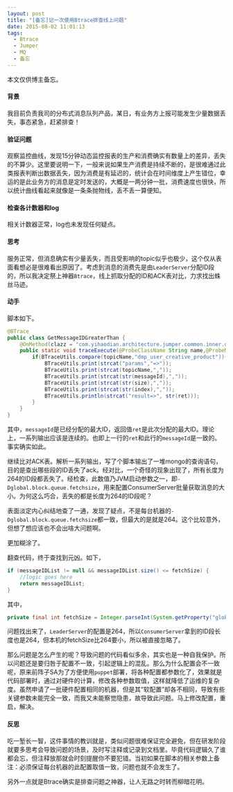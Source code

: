 ```yaml
---
layout: post
title: "[备忘]记一次使用Btrace排查线上问题"
date: 2015-08-02 11:01:13
tags: 
  - Btrace
  - Jumper
  - MQ
  - 备忘
---
```


本文仅供博主备忘。

#### 背景

我目前负责我司的分布式消息队列产品，某日，有业务方上报可能发生少量数据丢失，事态紧急，赶紧排查！

#### 验证问题

观察监控曲线，发现15分钟动态监控报表的生产和消费确实有数量上的差异，丢失的不算少。这里要说明一下，一般来说如果生产消费是持续不断的，是很难通过此类报表判断出数据丢失，因为消费是有延迟的，统计会在时间维度上产生错位，幸运的是此业务方的消息是定时发送的，大概是一两分钟一批，消费速度也很快，所以统计曲线看起来就像是一条条抛物线，丢不丢一算便知。


#### 检查各计数器和log

相关计数器正常，log也未发现任何疑点。

#### 思考

服务正常，但消息确实有少量丢失，而且受影响的topic似乎也极少，这个仅从表面看想必是很难看出原因了。考虑到消息的消费先是由`LeaderServer`分配ID段的，所以我决定祭上神器`Btrace`，线上抓取分配的ID和ACK表对比，力求找出蛛丝马迹。

#### 动手

脚本如下。

```java
@BTrace
public class GetMessageIDGreaterThan {
	@OnMethod(clazz = "com.yihaodian.architecture.jumper.common.inner.dao.impl.mongodb.MessageDAOImpl", method = "getMessageIDGreaterThan", location = @Location(Kind.RETURN))  
    public static void traceExecute(@ProbeClassName String name,@ProbeMethodName String method,String topicName, Long messageId,int size, int index,@Return Long ret){  
        if(BTraceUtils.compare(topicName,"dmp_user_creative_product")){
        	BTraceUtils.print(strcat("params","=>"));
        	BTraceUtils.print(strcat(topicName,","));
        	BTraceUtils.print(strcat(str(messageId),","));
        	BTraceUtils.print(strcat(str(size),","));
        	BTraceUtils.print(strcat(str(index),","));
        	BTraceUtils.println(strcat("result=>", str(ret)));
        }  
    }
}
```

其中，`messageId`是已经分配的最大ID，返回值`ret`是此次分配的最大ID。理论上，一系列输出应该是连续的。也即上一行的`ret`和此行的`messageId`是一致的。事实确实如此。

继续比对ACK表。解析一系列输出，写了个脚本输出了一堆mongo的查询语句，目的是查出哪些段的ID丢失了ack。经对比，一个奇怪的现象出现了，所有长度为264的ID段都丢失了。经检查，此数值乃JVM启动参数之一，即`-Dglobal.block.queue.fetchsize`，用来配置ConsumerServer批量获取消息的大小。为何这么巧合，丢失的都是长度为264的ID段呢？

表面淡定内心纠结地查了一通，发现了疑点，不是每台机器的`-Dglobal.block.queue.fetchsize`都一致，但最大的是就是264。这个比较意外，但想了想应该也不会出啥大问题啊。

更加糊涂了。

翻查代码，终于查找到元凶。如下，


```java
if (messageIDList != null && messageIDList.size() <= fetchSize) {
    //logic goes here
    return messageIDList;
}
```

其中，

```java
private final int fetchSize = Integer.parseInt(System.getProperty("global.block.queue.fetchsize", "200"));
```

问题找出来了，`LeaderServer`的配置是264，所以`ConsumerServer`拿到的ID段长度也是264，但本机的fetchSize比264要小，所以被直接忽略了。

那么问题是怎么产生的呢？导致问题的代码看似多余，其实也是一种自我保护。所以问题还是要归咎于配置不一致，引起逻辑上的混乱。那么为什么配置会不一致呢，原来前阵子SA为了方便使用`puppet`部署，将各种配置都参数化了，效果就是代码部署时，通过对硬件的计算，修改各种参数取值，这样就降低了运维的复杂度。虽然申请了一批硬件配置相同的机器，但是其“软配置”却各不相同，导致有些关键参数未能完全一致，而我又未能察觉隐患，故导致此问题。马上修改配置，重启，解决。

#### 反思

吃一堑长一智，这件事情的教训就是，类似问题很难保证完全避免，但在研发阶段就要多思考会导致问题的场景，及时写注释或记录到文档里。毕竟代码逻辑久了谁都会忘，但注释放那就会时刻提醒你不要犯错。当初如果在脚本的相关参数上备注：必须保证每台机器的此配置取值一致，问题也就不会发生了。

另外一点就是Btrace确实是排查问题之神器，让人无路之时转而柳暗花明。